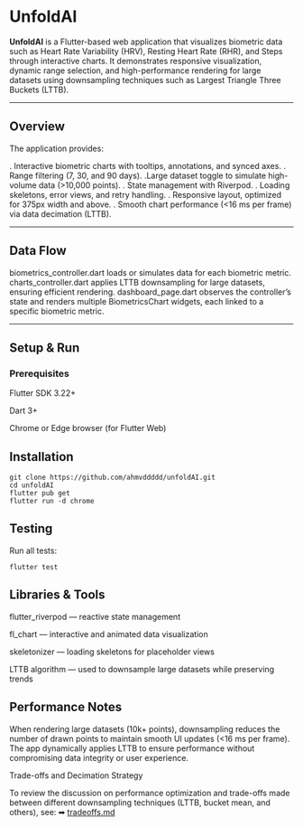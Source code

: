 # UnfoldAI

**UnfoldAI** is a Flutter-based web application that visualizes biometric data such as Heart Rate Variability (HRV), Resting Heart Rate (RHR), and Steps through interactive charts.
It demonstrates responsive visualization, dynamic range selection, and high-performance rendering for large datasets using downsampling techniques such as Largest Triangle Three Buckets (LTTB).

---

## Overview

The application provides:

. Interactive biometric charts with tooltips, annotations, and synced axes.
. Range filtering (7, 30, and 90 days).
.Large dataset toggle to simulate high-volume data (>10,000 points).
. State management with Riverpod.
. Loading skeletons, error views, and retry handling.
. Responsive layout, optimized for 375px width and above.
. Smooth chart performance (<16 ms per frame) via data decimation (LTTB).

---

## Data Flow

biometrics_controller.dart loads or simulates data for each biometric metric.
charts_controller.dart applies LTTB downsampling for large datasets, ensuring efficient rendering.
dashboard_page.dart observes the controller’s state and renders multiple BiometricsChart widgets, each linked to a specific biometric metric.

---

## Setup & Run

### Prerequisites

Flutter SDK 3.22+

Dart 3+

Chrome or Edge browser (for Flutter Web)

## Installation

```
git clone https://github.com/ahmvddddd/unfoldAI.git
cd unfoldAI
flutter pub get
flutter run -d chrome

```

## Testing

Run all tests:

```
flutter test

```

## Libraries & Tools

flutter_riverpod — reactive state management

fl_chart — interactive and animated data visualization

skeletonizer — loading skeletons for placeholder views

LTTB algorithm — used to downsample large datasets while preserving trends

## Performance Notes

When rendering large datasets (10k+ points), downsampling reduces the number of drawn points to maintain smooth UI updates (<16 ms per frame).
The app dynamically applies LTTB to ensure performance without compromising data integrity or user experience.

Trade-offs and Decimation Strategy

To review the discussion on performance optimization and trade-offs made between different downsampling techniques (LTTB, bucket mean, and others), see:
➡ [tradeoffs.md](tradeoffs.md)


